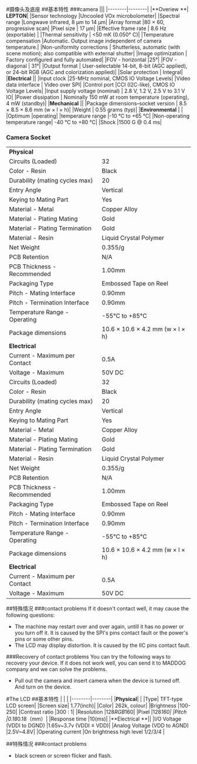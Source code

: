 #摄像头及底座
##基本特性
###camera
|||
|--------|--------|
|**Overiew **| **LEPTON**|
|Sensor technology 	|Uncooled VOx microbolometer|
|Spectral range 	|Longwave infrared, 8 μm to 14 μm|
|Array format 	|80 × 60, progressive scan|
|Pixel size |	17 μm|
|Effective frame rate 	|	8.6 Hz (exportable)	|
|Thermal sensitivity | <50 mK (0.050° C)|
|Temperature compensation |Automatic. Output image independent of camera temperature.|
|Non-uniformity corrections |	Shutterless, automatic (with scene motion); also compatible with external shutter|
|Image optimization |	Factory configured and fully automated|
|FOV - horizontal 	|25°|
|FOV - diagonal 		|	31°|
|Output format |	User-selectable 14-bit, 8-bit (AGC applied), or 24-bit RGB (AGC and colorization applied)|
|Solar protection	|			Integral|
|**Electrical**	 ||
|Input clock 	|25-MHz nominal, CMOS IO Voltage Levels|
|Video data interface |	Video over SPI|
|Control port 	|CCI (I2C-like), CMOS IO Voltage Levels|
|Input supply voltage (nominal) |	2.8 V, 1.2 V, 2.5 V to 3.1 V IO|
|Power dissipation |	Nominally 150 mW at room temperature (operating), 4 mW (standby)|
|**Mechanical**	||
|Package dimensions–socket version	|		8.5 × 8.5 × 8.6 mm (w × l × h)|
|Weight 	|	0.55 grams (typ)|
|**Environmental**	|		|
|Optimum |operating|
|temperature range	 |-10 °C to +65 °C|
|Non-operating temperature range|	-40 °C to +80 °C|
|Shock 	|1500 G @ 0.4 ms|



###	Camera Socket
| |  |
|--------|--------|
|**Physical**||
|Circuits (Loaded) 	|	32|
|Color - Resin	|Black|
|Durability (mating cycles max) |			20|
|Entry Angle |	Vertical|
|Keying to Mating Part| 	Yes|
|Material - Metal |	Copper Alloy|
|Material - Plating Mating| 	Gold|
|Material - Plating Termination |	Gold|
|Material - Resin| 	Liquid Crystal Polymer|
|Net Weight |	0.355/g|
|PCB Retention	|N/A|
|PCB Thickness - Recommended |	1.00mm|
|Packaging Type|	Embossed Tape on Reel|
|Pitch - Mating Interface 	|0.90mm|
|Pitch - Termination Interface |	0.90mm|
|Temperature Range - Operating |	-55°C to +85°C|
|	Package dimensions		|	10.6 × 10.6 × 4.2 mm (w × l × h)|
|**Electrical**		|
|Current - Maximum per Contact 	|0.5A|
|Voltage - Maximum 	|50V DC|
|Circuits (Loaded) 	|	32|
|Color - Resin	|Black|
|Durability (mating cycles max) |			20|
|Entry Angle |	Vertical|
|Keying to Mating Part| 	Yes|
|Material - Metal |	Copper Alloy|
|Material - Plating Mating| 	Gold|
|Material - Plating Termination |	Gold|
|Material - Resin| 	Liquid Crystal Polymer|
|Net Weight |	0.355/g|
|PCB Retention	|N/A|
|PCB Thickness - Recommended |	1.00mm|
|Packaging Type|	Embossed Tape on Reel|
|Pitch - Mating Interface 	|0.90mm|
|Pitch - Termination Interface |	0.90mm|
|Temperature Range - Operating |	-55°C to +85°C|
|	Package dimensions		|	10.6 × 10.6 × 4.2 mm (w × l × h)|
|**Electrical**		|
|Current - Maximum per Contact 	|0.5A|
|Voltage - Maximum 	|50V DC|

##特殊情况
###contact problems
If it doesn't contact well, it may cause the following questions:
* The machine may restart over and over again, untill it has no power or you turn off it. It is caused by the SPI's pins contact fault or the power's pins or some other pins.
* The LCD may display distortion. It is caused by the IIC pins contact fault.

###Recovery of contact problems
You can try the following ways to recovery your device. If it does not work well, you can send it to MADDOG company and we can solve the problems.
* Pull out the camera and insert camera when the device is turned off. And turn on the device.

#The LCD
##基本特性
|  |  |
|--------|--------|
|**Physical**|	|
|Type|	TFT-type LCD screen|
|Screen size| 	1.77(inch)|
|Color| 	262k, colour|
|Brightness 	|100-250|
|Contrast ratio 	|300 : 1|
|Resolution 		|128*RGB*160|
|Pixel 	|128*160|
|Pitch		|0.18*0.18（mm）|
|Response time	|10(ms)|
|**Electrical	**||
|I/O Voltage (VDDI to DGND)	|1.65v~3.7v (VDDI ≤ VDD)|
|Analog Voltage (VDD to AGND)	|2.5V~4.8V|
|Operating current	|On brightness high level 1/2/3/4 |

##特殊情况
###contact problems
* black screen or screen flicker and flash.

